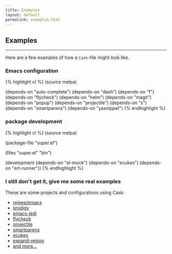 ```yaml
---
title: Examples
layout: default
permalink: examples.html
---
```


## Examples

---

Here are a few examples of how a `Cask`-file might look like.

### Emacs configuration

{% highlight cl %}
(source melpa)

(depends-on "auto-complete")
(depends-on "dash")
(depends-on "f")
(depends-on "flycheck")
(depends-on "helm")
(depends-on "magit")
(depends-on "popup")
(depends-on "projectile")
(depends-on "s")
(depends-on "smartparens")
(depends-on "yasnippet")
{% endhighlight %}

### package development

{% highlight cl %}
(source melpa)

(package-file "super.el")

(files "super.el" "bin")

(development
 (depends-on "el-mock")
 (depends-on "ecukes")
 (depends-on "ert-runner"))
{% endhighlight %}

### I still don't get it, give me some real examples

These are some projects and configurations using Cask:

* [rejeep/emacs](https://github.com/rejeep/emacs)
* [prodigy](https://github.com/rejeep/prodigy.el)
* [emacs-jedi](https://github.com/tkf/emacs-jedi)
* [flycheck](https://github.com/lunaryorn/flycheck)
* [projectile](https://github.com/bbatsov/projectile)
* [smartparens](https://github.com/Fuco1/smartparens)
* [ecukes](https://github.com/ecukes/ecukes)
* [expand-region](https://github.com/magnars/expand-region.el)
* [and more...](https://github.com/search?l=Emacs+Lisp&q=cask&ref=opensearch&type=Code)
